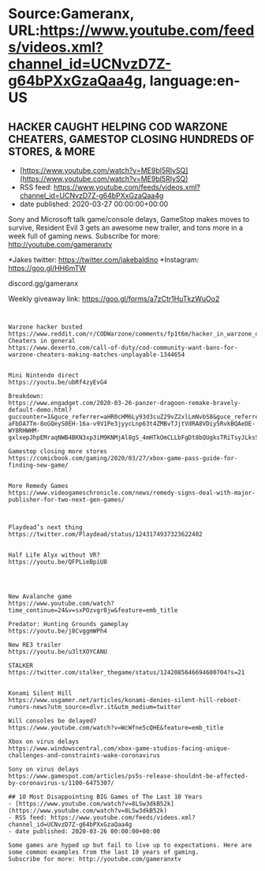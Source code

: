# Source:Gameranx, URL:https://www.youtube.com/feeds/videos.xml?channel_id=UCNvzD7Z-g64bPXxGzaQaa4g, language:en-US

## HACKER CAUGHT HELPING COD WARZONE CHEATERS, GAMESTOP CLOSING HUNDREDS OF STORES, & MORE
 - [https://www.youtube.com/watch?v=ME9bl5RIySQ](https://www.youtube.com/watch?v=ME9bl5RIySQ)
 - RSS feed: https://www.youtube.com/feeds/videos.xml?channel_id=UCNvzD7Z-g64bPXxGzaQaa4g
 - date published: 2020-03-27 00:00:00+00:00

Sony and Microsoft talk game/console delays, GameStop makes moves to survive, Resident Evil 3 gets an awesome new trailer, and tons more in a week full of gaming news.
Subscribe for more: http://youtube.com/gameranxtv 

*Jakes twitter: https://twitter.com/jakebaldino 
*Instagram: https://goo.gl/HH6mTW 

 discord.gg/gameranx 

 Weekly giveaway link: https://goo.gl/forms/a7zCtr1HuTkzWuOo2 



 ~~~~STORIES~~~~


Warzone hacker busted
https://www.reddit.com/r/CODWarzone/comments/fp1t6m/hacker_in_warzone_offering_to_help_others_cheat/
Cheaters in general
https://www.dexerto.com/call-of-duty/cod-community-want-bans-for-warzone-cheaters-making-matches-unplayable-1344654


Mini Nintendo direct
https://youtu.be/ubRf4zyEvG4

Breakdown:
https://www.engadget.com/2020-03-26-panzer-dragoon-remake-bravely-default-demo.html?guccounter=1&guce_referrer=aHR0cHM6Ly93d3cuZ29vZ2xlLmNvbS8&guce_referrer_sig=AQAAALhbnVsxpNXiIib278rDv-aFbDA7Tm-8oGQeyS0EH-16a-v9V1Pe3jyycLnp63t4ZMBvTJjtVdRA8VDiy5RvkBQAeDE-WY8RHWHM-gxlxepJhpEMraqNWB4BKN3xp3iM9KNMjAl8gS_4mHTkOmCLLbFgDt8bQUgksTRiTsyJLksS

Gamestop closing more stores
https://comicbook.com/gaming/2020/03/27/xbox-game-pass-guide-for-finding-new-game/


More Remedy Games
https://www.videogameschronicle.com/news/remedy-signs-deal-with-major-publisher-for-two-next-gen-games/



Playdead’s next thing
https://twitter.com/Playdead/status/1243174937323622402


Half Life Alyx without VR?
https://youtu.be/QFPLieBpiU8




New Avalanche game
https://www.youtube.com/watch?time_continue=24&v=sxPOzvgr8jw&feature=emb_title

Predator: Hunting Grounds gameplay
https://youtu.be/j8CvggmWPh4

New RE3 trailer
https://youtu.be/u3ltXOYCANU

STALKER
https://twitter.com/stalker_thegame/status/1242085646694600704?s=21


Konami Silent Hill
https://www.usgamer.net/articles/konami-denies-silent-hill-reboot-rumors-news?utm_source=dlvr.it&utm_medium=twitter

Will consoles be delayed?
https://www.youtube.com/watch?v=WcWfne5cQHE&feature=emb_title

Xbox on virus delays
https://www.windowscentral.com/xbox-game-studios-facing-unique-challenges-and-constraints-wake-coronavirus

Sony on virus delays
https://www.gamespot.com/articles/ps5s-release-shouldnt-be-affected-by-coronavirus-s/1100-6475307/

## 10 Most Disappointing BIG Games of The Last 10 Years
 - [https://www.youtube.com/watch?v=8LSw3dkB52k](https://www.youtube.com/watch?v=8LSw3dkB52k)
 - RSS feed: https://www.youtube.com/feeds/videos.xml?channel_id=UCNvzD7Z-g64bPXxGzaQaa4g
 - date published: 2020-03-26 00:00:00+00:00

Some games are hyped up but fail to live up to expectations. Here are some common examples from the last 10 years of gaming.
Subscribe for more: http://youtube.com/gameranxtv

